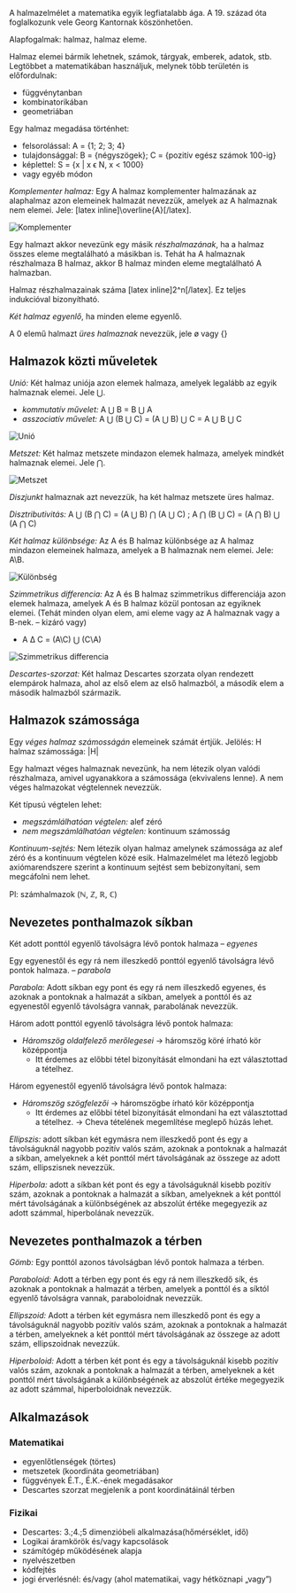A halmazelmélet a matematika egyik legfiatalabb ága. A 19. század óta foglalkozunk vele Georg Kantornak köszönhetően.

Alapfogalmak: halmaz, halmaz eleme.

Halmaz elemei bármik lehetnek, számok, tárgyak, emberek, adatok, stb. Legtöbbet a matematikában használjuk, melynek több területén is előfordulnak:

 - függvénytanban
 - kombinatorikában
 - geometriában

Egy halmaz megadása történhet:

 - felsorolással: A = {1; 2; 3; 4}
 - tulajdonsággal: B = {négyszögek}; C = {pozitív egész számok 100-ig}
 - képlettel: S = {x | x ϵ N, x < 1000}
 - vagy egyéb módon

*Komplementer halmaz:* Egy A halmaz komplementer halmazának az alaphalmaz azon elemeinek halmazát nevezzük, amelyek az A halmaznak nem elemei. Jele: [latex inline]\overline{A}[/latex].

![Komplementer](http://i.imgur.com/6Zy6sqS.png)

Egy halmazt akkor nevezünk egy másik *részhalmazának*, ha a halmaz összes eleme megtalálható a másikban is. Tehát ha A halmaznak részhalmaza B halmaz, akkor B halmaz minden eleme megtalálható A halmazban.

Halmaz részhalmazainak száma [latex inline]2^n[/latex]. Ez teljes indukcióval bizonyítható.

*Két halmaz egyenlő*, ha minden eleme egyenlő.

A 0 elemű halmazt *üres halmaznak* nevezzük, jele ø vagy {}

## Halmazok közti műveletek

*Unió:* Két halmaz uniója azon elemek halmaza, amelyek legalább az egyik halmaznak elemei. Jele ⋃.

 - *kommutatív művelet:* A ⋃ B = B ⋃ A
 - *asszociatív művelet:* A ⋃ (B ⋃ C) = (A ⋃ B) ⋃ C = A ⋃ B ⋃ C

![Unió](http://i.imgur.com/6Tgq2UN.png)

*Metszet:* Két halmaz metszete mindazon elemek halmaza, amelyek mindkét halmaznak elemei. Jele ⋂.

![Metszet](http://i.imgur.com/xUhQG8t.png)

*Diszjunkt* halmaznak azt nevezzük, ha két halmaz metszete üres halmaz.

*Disztributivitás:* A ⋃ (B ⋂ C) = (A ⋃ B) ⋂ (A ⋃ C) ;  A ⋂ (B ⋃ C) = (A ⋂ B) ⋃ (A ⋂ C)

*Két halmaz különbsége:* Az A és B halmaz különbsége az A halmaz mindazon elemeinek halmaza, amelyek a B halmaznak nem elemei. Jele: A\B.

![Különbség](http://i.imgur.com/p4OhxFZ.png)

*Szimmetrikus differencia:* Az A és B halmaz szimmetrikus differenciája azon elemek halmaza, amelyek A és B halmaz közül pontosan az egyiknek elemei. (Tehát minden olyan elem, ami eleme vagy az A halmaznak vagy a B-nek. – kizáró vagy)

 - A Δ C = (A\C) ⋃ (C\A)

![Szimmetrikus differencia](http://i.imgur.com/ZSndnLQ.png)

*Descartes-szorzat:* Két halmaz Descartes szorzata olyan rendezett elempárok halmaza, ahol az első elem az első halmazból, a második elem a második halmazból származik.

## Halmazok számossága

Egy *véges halmaz számosságán* elemeinek számát értjük. Jelölés: H halmaz számossága: |H|

Egy halmazt véges halmaznak nevezünk, ha nem létezik olyan valódi részhalmaza, amivel ugyanakkora a számossága (ekvivalens lenne). A nem véges halmazokat végtelennek nevezzük.

Két típusú végtelen lehet:

 - *megszámlálhatóan végtelen:* alef zéró
 - *nem megszámlálhatóan végtelen:* kontinuum számosság

*Kontinuum-sejtés:* Nem létezik olyan halmaz amelynek számossága az alef zéró és a kontinuum végtelen közé esik. Halmazelmélet ma létező legjobb axiómarendszere szerint a kontinuum sejtést sem bebizonyítani, sem megcáfolni nem lehet.

Pl: számhalmazok (ℕ, ℤ, ℝ, ℂ)

## Nevezetes ponthalmazok síkban

Két adott ponttól egyenlő távolságra lévő pontok halmaza – *egyenes*

Egy egyenestől és egy rá nem illeszkedő ponttól egyenlő távolságra lévő pontok halmaza. – *parabola*

*Parabola:* Adott síkban egy pont és egy rá nem illeszkedő egyenes, és azoknak a pontoknak a halmazát a síkban, amelyek a ponttól és az egyenestől egyenlő távolságra vannak, parabolának nevezzük.

Három adott ponttól egyenlő távolságra lévő pontok halmaza:

 - *Háromszög oldalfelező merőlegesei* → háromszög köré írható kör középpontja
   + Itt érdemes az előbbi tétel bizonyítását elmondani ha ezt választottad a tételhez.

Három egyenestől egyenlő távolságra lévő pontok halmaza:

 - *Háromszög szögfelezői* → háromszögbe írható kör középpontja
   + Itt érdemes az előbbi tétel bizonyítását elmondani ha ezt választottad a tételhez. → Cheva tételének megemlítése meglepő húzás lehet.

*Ellipszis:* adott síkban két egymásra nem illeszkedő pont és egy a távolságuknál nagyobb pozitív valós szám, azoknak a pontoknak a halmazát a síkban, amelyeknek a két ponttól mért távolságának az összege az adott szám, ellipszisnek nevezzük.

*Hiperbola:* adott a síkban két pont és egy a távolságuknál kisebb pozitív szám, azoknak a pontoknak a halmazát a síkban, amelyeknek a két ponttól mért távolságának a különbségének az abszolút értéke megegyezik az adott számmal, hiperbolának nevezzük.

## Nevezetes ponthalmazok a térben

*Gömb:* Egy ponttól azonos távolságban lévő pontok halmaza a térben.

*Paraboloid:* Adott a térben egy pont és egy rá nem illeszkedő sík, és azoknak a pontoknak a halmazát a térben, amelyek a ponttól és a síktól egyenlő távolságra vannak, paraboloidnak nevezzük.

*Ellipszoid:* Adott a térben két egymásra nem illeszkedő pont és egy a távolságuknál nagyobb pozitív valós szám, azoknak a pontoknak a halmazát a térben, amelyeknek a két ponttól mért távolságának az összege az adott szám, ellipszoidnak nevezzük.

*Hiperboloid:* Adott a térben két pont és egy a távolságuknál kisebb pozitív valós szám, azoknak a pontoknak a halmazát a térben, amelyeknek a két ponttól mért távolságának a különbségének az abszolút értéke megegyezik az adott számmal, hiperboloidnak nevezzük.

## Alkalmazások

### Matematikai

 - egyenlőtlenségek (törtes)
 - metszetek (koordináta geometriában)
 - függvények É.T., É.K.-ének megadásakor
 - Descartes szorzat megjelenik a pont koordinátáinál térben

### Fizikai

 - Descartes: 3.;4.;5 dimenzióbeli alkalmazása(hőmérséklet, idő)
 - Logikai áramkörök és/vagy kapcsolások
 - számítógép működésének alapja
 - nyelvészetben
 - kódfejtés
 - jogi érverlésnél: és/vagy (ahol matematikai, vagy hétköznapi „vagy”)

